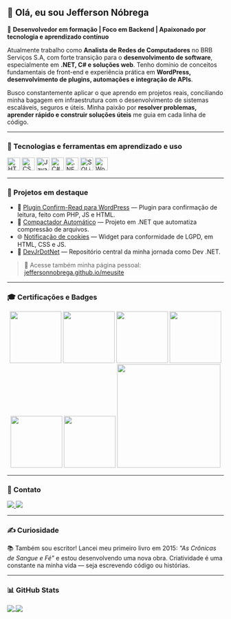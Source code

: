 ## 👋 Olá, eu sou Jefferson Nóbrega

🎯 **Desenvolvedor em formação | Foco em Backend | Apaixonado por tecnologia e aprendizado contínuo**

Atualmente trabalho como **Analista de Redes de Computadores** no BRB Serviços S.A, com forte transição para o **desenvolvimento de software**, especialmente em **.NET, C# e soluções web**. Tenho domínio de conceitos fundamentais de front-end e experiência prática em **WordPress, desenvolvimento de plugins, automações e integração de APIs**.

Busco constantemente aplicar o que aprendo em projetos reais, conciliando minha bagagem em infraestrutura com o desenvolvimento de sistemas escaláveis, seguros e úteis. Minha paixão por **resolver problemas, aprender rápido e construir soluções úteis** me guia em cada linha de código.

---

### 🚀 Tecnologias e ferramentas em aprendizado e uso

<img src="https://cdn.jsdelivr.net/gh/devicons/devicon/icons/html5/html5-original.svg" width="30" height="30" title="HTML5" />
<img src="https://cdn.jsdelivr.net/gh/devicons/devicon/icons/css3/css3-original.svg" width="30" height="30" title="CSS3" />
<img src="https://cdn.jsdelivr.net/gh/devicons/devicon/icons/javascript/javascript-original.svg" width="30" height="30" title="JavaScript" />
<img src="https://cdn.jsdelivr.net/gh/devicons/devicon/icons/csharp/csharp-original.svg" width="30" height="30" title="C#" />
<img src="https://cdn.jsdelivr.net/gh/devicons/devicon/icons/dot-net/dot-net-original.svg" width="30" height="30" title=".NET" />
<img src="https://cdn.jsdelivr.net/gh/devicons/devicon/icons/sqlite/sqlite-original.svg" width="30" height="30" title="SQLite" />
<img src="https://cdn.jsdelivr.net/gh/devicons/devicon/icons/wordpress/wordpress-original.svg" width="30" height="30" title="WordPress" />

---

### 📌 Projetos em destaque

- 🔌 [Plugin Confirm-Read para WordPress](https://github.com/jeffersonnobrega/guilda_dev/tree/main/Projetos/WORDPRESS-PHP/Confirm-Read-Plugin) — Plugin para confirmação de leitura, feito com PHP, JS e HTML.
- 💼 [Compactador Automático](https://github.com/jeffersonnobrega/guilda_dev/tree/main/Projetos/dotNET/Compactador_Solution) — Projeto em .NET que automatiza compressão de arquivos.
- 🌐 [Notificação de cookies](https://github.com/jeffersonnobrega/Projetos-Concluidos/tree/main/Web/AvisoCookies) — Widget para conformidade de LGPD, em HTML, CSS e JS.
- 🔧 [DevJrDotNet](https://github.com/jeffersonnobrega/DevJrDotNet) — Repositório central da minha jornada como Dev .NET.

> 📄 Acesse também minha página pessoal: [jeffersonnobrega.github.io/meusite](https://jeffersonnobrega.github.io/meusite/)

---

### 🎓 Certificações e Badges

<div align="center">
  <a href="https://www.credly.com/badges/69fe5282-c7cf-450e-85dc-f8f6d4d15ac2/public_url"><img src="https://images.credly.com/images/9b597652-5359-4187-86dc-9eee5d779741/Fundamentos-Na-Lei-Geral-De-Prote%C3%A7%C3%A3o-De-Dados---LGPDF.png" width="120" /></a>
  <a href="https://www.credly.com/badges/9009d39a-74aa-44ef-b1d4-4980a79da509/public_url"><img src="https://images.credly.com/size/340x340/images/f5cf37e4-6ebd-4067-96a9-b26d04f51ff7/CertiProf-Badge-LLL.png" width="120" /></a>
  <a href="https://www.credly.com/badges/00b545e4-5969-4613-bac6-40cbd03150e5/public_url"><img src="https://images.credly.com/size/340x340/images/4e3d6f9f-55d7-4ea7-b0e6-f4d4ff543e22/image.png" width="120" /></a>
  <a href="https://www.credly.com/badges/bb38ead1-4d33-4891-a485-ce0b222d30e2/public_url"><img src="https://images.credly.com/size/340x340/images/ea2c9f2e-b7e1-4a5a-a82e-7e94b67b35bd/image.png" width="120" /></a>
  <a href="https://www.credly.com/badges/73dd4520-aa58-4884-914e-22518e393f8e/public_url"><img src="https://images.credly.com/size/340x340/images/78fc0757-e9d9-4e92-936e-2490815b4965/image.png" width="120" /></a>
  <a href="https://www.credly.com/badges/00611994-d9a7-46d7-8e44-4aefd78094a5/public_url"><img src="https://images.credly.com/size/340x340/images/054913b2-e271-49a2-a1a4-9bf1c1f9a404/CyberEssentials.png" width="120" /></a>
  <a href="https://www.skillfront.com/Badges/78136324065667"><img src="https://www.skillfront.com/badge-files/98474892927440.png" width="240" /></a>
</div>

---

### 💬 Contato

<div>
  <a href="https://br.linkedin.com/in/jeffersonnobrega" target="_blank">
    <img src="https://img.shields.io/badge/-LinkedIn-%230077B5?style=for-the-badge&logo=linkedin&logoColor=white" />
  </a>
  <a href="mailto:jeffersonnobrega@gmail.com">
    <img src="https://img.shields.io/badge/Gmail-D14836?style=for-the-badge&logo=gmail&logoColor=white" />
  </a>
</div>

---

### ✍️ Curiosidade

📚 Também sou escritor! Lancei meu primeiro livro em 2015: *"As Crônicas de Sangue e Fé"* e estou desenvolvendo uma nova obra. Criatividade é uma constante na minha vida — seja escrevendo código ou histórias.

---

### 📊 GitHub Stats

<a href="#">
  <img align="center" src="https://github-readme-stats.vercel.app/api?username=jeffersonnobrega&count_private=true&show_icons=true&theme=github_dark" />
</a>

<a href="#">
  <img align="center" src="https://github-readme-stats.vercel.app/api/top-langs/?username=jeffersonnobrega&langs_count=8&theme=github_dark&layout=compact" />  
</a>
